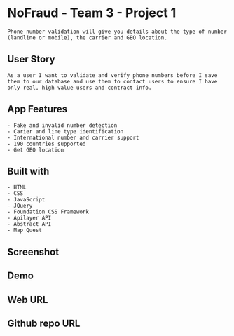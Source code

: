 # NoFraud - Team 3 - Project 1
    Phone number validation will give you details about the type of number (landline or mobile), the carrier and GEO location.
## User Story
    As a user I want to validate and verify phone numbers before I save them to our database and use them to contact users to ensure I have only real, high value users and contract info.

## App Features
    - Fake and invalid number detection
    - Carier and line type identification
    - International number and carrier support
    - 190 countries supported
    - Get GEO location

<!-- ## Our Team Members and Roles
    - Kiranjot Kaur:  CSS and HTML
    - Kenneth Wong: both API function calls and the form handler for the search button
    - Sophie Quan:  save search history into local storage and load search history
    - Enshen Zhu: displaying the loaded history data on screen and displaying the data from the API calls on screen -->

## Built with
    - HTML
    - CSS
    - JavaScript
    - JQuery
    - Foundation CSS Framework
    - Apilayer API
    - Abstract API 
    - Map Quest

## Screenshot

## Demo

## Web URL

## Github repo URL
